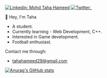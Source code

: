 [![Linkedin: Mohd Taha Hameed](https://img.shields.io/badge/-Mohd%20Taha%20Hameed-blue?style=flat-square&logo=Linkedin&logoColor=white&link=https://www.linkedin.com/in/mohd-taha-hameed-a89443200/)](https://www.linkedin.com/in/mohd-taha-hameed-a89443200/)
[![Twitter: ](https://img.shields.io/twitter/follow/tahahameed_?style=social)](https://twitter.com/tahahameed_)

👋 Hey, I'm Taha 
   - A student.
   - Currently learning - Web Development, C++.
   - Interested in Game development.
   - Football enthusiast.
   
Contact me through:
   - tahahameed29@gmail.com
    

[![Anurag's GitHub stats](https://github-readme-stats.vercel.app/api?username=TahaHameed23)](https://github.com/TahaHameed23/github-readme-stats)

